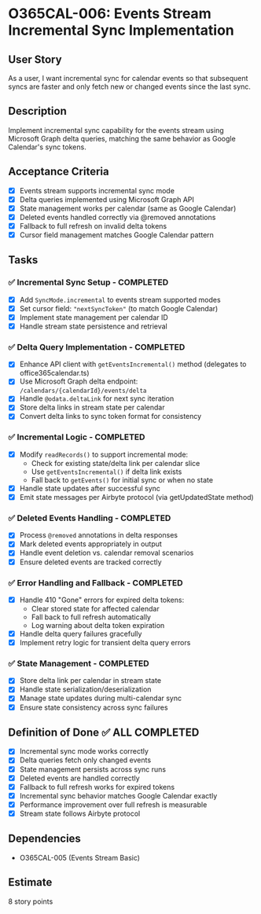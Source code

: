 # O365CAL-006: Events Stream Incremental Sync Implementation

## User Story
As a user, I want incremental sync for calendar events so that subsequent syncs are faster and only fetch new or changed events since the last sync.

## Description
Implement incremental sync capability for the events stream using Microsoft Graph delta queries, matching the same behavior as Google Calendar's sync tokens.

## Acceptance Criteria
- [x] Events stream supports incremental sync mode
- [x] Delta queries implemented using Microsoft Graph API
- [x] State management works per calendar (same as Google Calendar)
- [x] Deleted events handled correctly via @removed annotations
- [x] Fallback to full refresh on invalid delta tokens
- [x] Cursor field management matches Google Calendar pattern

## Tasks
### ✅ Incremental Sync Setup - COMPLETED
- [x] Add `SyncMode.incremental` to events stream supported modes
- [x] Set cursor field: `"nextSyncToken"` (to match Google Calendar)
- [x] Implement state management per calendar ID
- [x] Handle stream state persistence and retrieval

### ✅ Delta Query Implementation - COMPLETED
- [x] Enhance API client with `getEventsIncremental()` method (delegates to office365calendar.ts)
- [x] Use Microsoft Graph delta endpoint: `/calendars/{calendarId}/events/delta`
- [x] Handle `@odata.deltaLink` for next sync iteration
- [x] Store delta links in stream state per calendar
- [x] Convert delta links to sync token format for consistency

### ✅ Incremental Logic - COMPLETED
- [x] Modify `readRecords()` to support incremental mode:
  - Check for existing state/delta link per calendar slice
  - Use `getEventsIncremental()` if delta link exists
  - Fall back to `getEvents()` for initial sync or when no state
- [x] Handle state updates after successful sync
- [x] Emit state messages per Airbyte protocol (via getUpdatedState method)

### ✅ Deleted Events Handling - COMPLETED
- [x] Process `@removed` annotations in delta responses
- [x] Mark deleted events appropriately in output
- [x] Handle event deletion vs. calendar removal scenarios
- [x] Ensure deleted events are tracked correctly

### ✅ Error Handling and Fallback - COMPLETED
- [x] Handle 410 "Gone" errors for expired delta tokens:
  - Clear stored state for affected calendar
  - Fall back to full refresh automatically
  - Log warning about delta token expiration
- [x] Handle delta query failures gracefully
- [x] Implement retry logic for transient delta query errors

### ✅ State Management - COMPLETED
- [x] Store delta link per calendar in stream state
- [x] Handle state serialization/deserialization
- [x] Manage state updates during multi-calendar sync
- [x] Ensure state consistency across sync failures

## Definition of Done ✅ ALL COMPLETED
- [x] Incremental sync mode works correctly
- [x] Delta queries fetch only changed events
- [x] State management persists across sync runs
- [x] Deleted events are handled correctly
- [x] Fallback to full refresh works for expired tokens
- [x] Incremental sync behavior matches Google Calendar exactly
- [x] Performance improvement over full refresh is measurable
- [x] Stream state follows Airbyte protocol

## Dependencies
- O365CAL-005 (Events Stream Basic)

## Estimate
8 story points